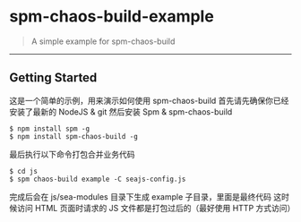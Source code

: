 # spm-chaos-build-example

> A simple example for spm-chaos-build

-----

## Getting Started

这是一个简单的示例，用来演示如何使用 spm-chaos-build
首先请先确保你已经安装了最新的 NodeJS & git
然后安装 Spm & spm-chaos-build

    $ npm install spm -g
    $ npm install spm-chaos-build -g

最后执行以下命令打包合并业务代码

    $ cd js
    $ spm chaos-build example -C seajs-config.js

完成后会在 js/sea-modules 目录下生成 example 子目录，里面是最终代码
这时候访问 HTML 页面时请求的 JS 文件都是打包过后的（最好使用 HTTP 方式访问）